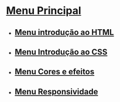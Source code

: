 # [Menu Principal](../README.md)

- ## [Menu introdução ao HTML](introducao-HTML/menu_introducao-html.md)

- ## [Menu Introdução ao CSS](introducao-css/menu_introducao-CSS.md)

- ## [Menu Cores e efeitos](cores-efeitos/menu_cores-efeitos.md)

- ## [Menu Responsividade](responsividade/Introducao-menu.md)
